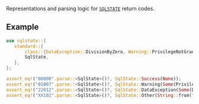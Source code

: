 Representations and parsing logic for [`SQLSTATE`](https://en.wikipedia.org/wiki/SQLSTATE)
return codes.

## Example

```rust
use sqlstate::{
   standard::{
       class::{DataException::DivisionByZero, Warning::PrivilegeNotGranted},
       SqlState,
   },
};

assert_eq!("00000".parse::<SqlState>()?, SqlState::Success(None));
assert_eq!("01007".parse::<SqlState>()?, SqlState::Warning(Some(PrivilegeNotGranted)));
assert_eq!("22012".parse::<SqlState>()?, SqlState::DataException(Some(DivisionByZero)));
assert_eq!("XX102".parse::<SqlState>()?, SqlState::Other(String::from("XX102")));
```
